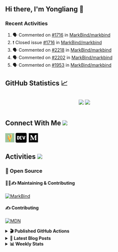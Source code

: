 ## Hi there, I'm Yongliang 👋

### Recent Activities

<!--START_SECTION:activity-->
1. 🗣 Commented on [#1716](https://github.com/MarkBind/markbind/issues/1716) in [MarkBind/markbind](https://github.com/MarkBind/markbind)
2. ❗️ Closed issue [#1716](https://github.com/MarkBind/markbind/issues/1716) in [MarkBind/markbind](https://github.com/MarkBind/markbind)
3. 🗣 Commented on [#2218](https://github.com/MarkBind/markbind/issues/2218) in [MarkBind/markbind](https://github.com/MarkBind/markbind)
4. 🗣 Commented on [#2202](https://github.com/MarkBind/markbind/issues/2202) in [MarkBind/markbind](https://github.com/MarkBind/markbind)
5. 🗣 Commented on [#1953](https://github.com/MarkBind/markbind/issues/1953) in [MarkBind/markbind](https://github.com/MarkBind/markbind)
<!--END_SECTION:activity-->

## GitHub Statistics :chart_with_upwards_trend:
<div align="center">
<div style="display: flex; align-items: center; justify-content: center;">

[![](https://github-readme-stats-tlylt.vercel.app/api?username=tlylt&show_icons=true&theme=tokyonight&hide_border=true&locale=en)](https://github.com/tlylt)
[![](https://github-readme-streak-stats.herokuapp.com/?user=tlylt&theme=tokyonight&hide_border=true)](https://github.com/tlylt)
</div>
</div>

## Connect With Me <img src="https://media.giphy.com/media/2wh5K5yE3ulp3xgYcG/giphy-downsized.gif" width="30">

<a href="https://www.yongliangliu.com/" target="_blank"><img align="center" src="static/site-icon.png" alt="yongliangliu.com" height="29" width="29" /></a>
<a href="https://dev.to/tlylt" target="_blank"><img align="center" src="static/dev-badge.svg" alt="dev.to/tlylt" height="35" width="35" /></a>
<a href="https://tlylt.medium.com" target="_blank"><img align="center" src="static/medium.png" alt="tlylt.medium.com" height="35" width="35" /></a>

## Activities <img src="https://media.giphy.com/media/WUlplcMpOCEmTGBtBW/giphy.gif" width="30">

### 🔭 Open Source

#### 👷‍♂️✍️ Maintaining & Contributing
[![MarkBind](https://github-readme-stats-tlylt.vercel.app/api/pin/?username=markbind&repo=markbind)](https://github.com/MarkBind/markbind)

#### ✍️ Contributing
[![MDN](https://github-readme-stats-tlylt.vercel.app/api/pin/?username=mdn&repo=content)](https://github.com/mdn/content)

<details>
<summary> <b>🎬 Published GitHub Actions </b> </summary>

[![install-graphviz](https://github-readme-stats-tlylt.vercel.app/api/pin/?username=tlylt&repo=install-graphviz)](https://github.com/tlylt/install-graphviz)

[![reposense-action](https://github-readme-stats-tlylt.vercel.app/api/pin/?username=tlylt&repo=reposense-action)](https://github.com/tlylt/reposense-action)

[![markbin-action](https://github-readme-stats-tlylt.vercel.app/api/pin/?username=markbind&repo=markbind-action)](https://github.com/MarkBind/markbind-action)

</details>

<details>
<summary> <b>📕 Latest Blog Posts</b> </summary>

<!-- BLOG-POST-LIST:START -->
- [Deploy a ChatGPT API Server in no time](https://www.yongliangliu.com/blog/chatgpt-nextjs-server/)
- [Creating a regex-based Markdown parser in TypeScript](https://www.yongliangliu.com/blog/rmark/)
- [Create VSCode Snippets for Markdown Blog Workflows](https://www.yongliangliu.com/blog/vscode-snippets/)
- [Brag Doc 2023](https://www.yongliangliu.com/blog/brag-doc-2023/)
- [My Journey into Open Source](https://www.yongliangliu.com/blog/my-journey-into-open-source/)
<!-- BLOG-POST-LIST:END -->

</details>

<details>
<summary> <b>📊 Weekly Stats</b> </summary>

<!--START_SECTION:waka-->
![Code Time](http://img.shields.io/badge/Code%20Time-877%20hrs%2057%20mins-blue)

**🐱 My GitHub Data** 

> 📦 607.5 kB Used in GitHub's Storage 
 > 
> 🏆 788 Contributions in the Year 2023
 > 
> 🚫 Not Opted to Hire
 > 
> 📜 166 Public Repositories 
 > 
> 🔑 31 Private Repositories 
 > 
**I'm an Early 🐤** 

```text
🌞 Morning                3723 commits        ███████░░░░░░░░░░░░░░░░░░   29.82 % 
🌆 Daytime                3291 commits        ███████░░░░░░░░░░░░░░░░░░   26.36 % 
🌃 Evening                4628 commits        █████████░░░░░░░░░░░░░░░░   37.07 % 
🌙 Night                  844 commits         ██░░░░░░░░░░░░░░░░░░░░░░░   06.76 % 
```
📅 **I'm Most Productive on Wednesday** 

```text
Monday                   1640 commits        ███░░░░░░░░░░░░░░░░░░░░░░   13.13 % 
Tuesday                  1880 commits        ████░░░░░░░░░░░░░░░░░░░░░   15.06 % 
Wednesday                2083 commits        ████░░░░░░░░░░░░░░░░░░░░░   16.68 % 
Thursday                 1618 commits        ███░░░░░░░░░░░░░░░░░░░░░░   12.96 % 
Friday                   1607 commits        ███░░░░░░░░░░░░░░░░░░░░░░   12.87 % 
Saturday                 1844 commits        ████░░░░░░░░░░░░░░░░░░░░░   14.77 % 
Sunday                   1814 commits        ████░░░░░░░░░░░░░░░░░░░░░   14.53 % 
```


📊 **This Week I Spent My Time On** 

```text
🕑︎ Time Zone: Asia/Singapore

💬 Programming Languages: 
C#                       3 hrs 31 mins       █████████░░░░░░░░░░░░░░░░   36.47 % 
Markdown                 2 hrs 16 mins       ██████░░░░░░░░░░░░░░░░░░░   23.61 % 
TypeScript               2 hrs               █████░░░░░░░░░░░░░░░░░░░░   20.74 % 
Java                     1 hr 15 mins        ███░░░░░░░░░░░░░░░░░░░░░░   13.00 % 
JSON                     23 mins             █░░░░░░░░░░░░░░░░░░░░░░░░   04.05 % 
```


 Last Updated on 22/03/2023 00:38:15 UTC
<!--END_SECTION:waka-->

</details>

